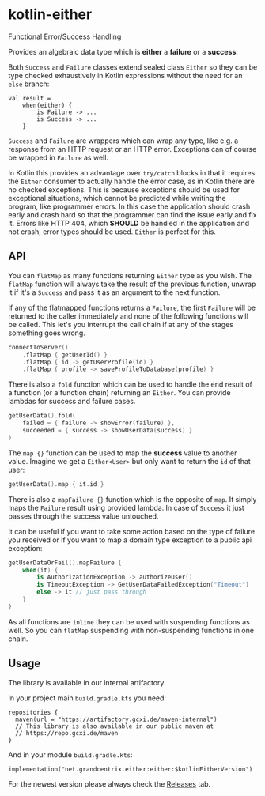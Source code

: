 # kotlin-either

Functional Error/Success Handling

Provides an algebraic data type which is **either** a **failure** or a **success**.

Both `Success` and `Failure` classes extend sealed class `Either` so they can be type checked exhaustively in Kotlin expressions without the need for an `else` branch:

```
val result = 
    when(either) {
        is Failure -> ...
        is Success -> ...
    }
```

`Success` and `Failure` are wrappers which can wrap any type, like e.g. a response from an HTTP request or an HTTP error. Exceptions can of course be wrapped in `Failure` as well.

In Kotlin this provides an advantage over `try/catch` blocks in that it requires the `Either` consumer to actually handle the error case, as in Kotlin there are no checked exceptions.
This is because exceptions should be used for exceptional situations, which cannot be predicted while writing the program, like programmer errors. In this case the application should crash early and crash hard so that the programmer can find the issue early and fix it.
Errors like HTTP 404, which **SHOULD** be handled in the application and not crash, error types should be used. `Either` is perfect for this.

## API
You can `flatMap` as many functions returning `Either` type as you wish. The `flatMap` function will always take the result of the previous function, unwrap it if it's a `Success` and pass it as an argument to the next function.

If any of the flatmapped functions returns a `Failure`, the first `Failure` will be returned to the caller immediately and none of the following functions will be called. This let's you interrupt the call chain if at any of the stages something goes wrong.

```kotlin
connectToServer()
    .flatMap { getUserId() }
    .flatMap { id -> getUserProfile(id) }
    .flatMap { profile -> saveProfileToDatabase(profile) }
```

There is also a `fold` function which can be used to handle the end result of a function (or a function chain) returning an `Either`. You can provide lambdas for success and failure cases.

```kotlin
getUserData().fold(
    failed = { failure -> showError(failure) },
    succeeded = { success -> showUserData(success) }
)
```

The `map {}` function can be used to map the **success** value to another value. 
Imagine we get a `Either<User>` but only want to return the `id` of that user:


```kotlin
getUserData().map { it.id }
```

There is also a `mapFailure {}` function which is the opposite of `map`. It simply maps the `Failure` result using
provided lambda. In case of `Success` it just passes through the success value untouched.

It can be useful if you want to take some action based on the type of failure you received or if you want to map
a domain type exception to a public api exception:

```kotlin
getUserDataOrFail().mapFailure {
    when(it) {
        is AuthorizationException -> authorizeUser()
        is TimeoutException -> GetUserDataFailedException("Timeout")
        else -> it // just pass through 
    }
}
```

As all functions are `inline` they can be used with suspending functions as well. So you can `flatMap` suspending with non-suspending functions in one chain.

## Usage
The library is available in our internal artifactory.

In your project main `build.gradle.kts` you need:

```
repositories {
  maven(url = "https://artifactory.gcxi.de/maven-internal")
  // This library is also available in our public maven at
  // https://repo.gcxi.de/maven
}
```

And in your module `build.gradle.kts`:

```
implementation("net.grandcentrix.either:either:$kotlinEitherVersion")
```

For the newest version please always check the [Releases](https://github.com/grandcentrix/grandcentrix-kotlin-either/releases) tab.
